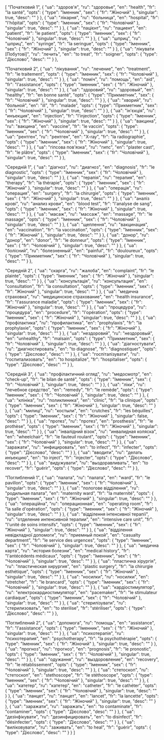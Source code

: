 [
  "Початковий 1",
  {
    "ua": "здоров'я",
    "ru": "здоровье",
    "en": "health",
    "fr": "la santé",
    "opts": {
      "type": "Іменник",
      "sex": {
        "fr": "Жіночий"
      },
      "singular": true,
      "desc": ""
    }
  },
  {
    "ua": "лікарня",
    "ru": "больница",
    "en": "hospital",
    "fr": "l'hôpital",
    "opts": {
      "type": "Іменник",
      "sex": {
        "fr": "Чоловічий"
      },
      "singular": true,
      "desc": ""
    }
  },
  {
    "ua": "пацієнт",
    "ru": "пациент",
    "en": "patient",
    "fr": "le patient",
    "opts": {
      "type": "Іменник",
      "sex": {
        "fr": "Чоловічий"
      },
      "singular": true,
      "desc": ""
    }
  },
  {
    "ua": "шприц",
    "ru": "шприц",
    "en": "syringe",
    "fr": "la seringue",
    "opts": {
      "type": "Іменник",
      "sex": {
        "fr": "Жіночий"
      },
      "singular": true,
      "desc": ""
    }
  },
  {
    "ua": "лікувати [Побутові]",
    "ru": "лечить",
    "en": "to treat",
    "fr": "soigner",
    "opts": {
      "type": "Дієслово",
      "desc": ""
    }
  },


  
  "Початковий 2",
  {
    "ua": "лікування",
    "ru": "лечение",
    "en": "treatment",
    "fr": "le traitement",
    "opts": {
      "type": "Іменник",
      "sex": {
        "fr": "Чоловічий"
      },
      "singular": true,
      "desc": ""
    }
  },
  {
    "ua": "поміч",
    "ru": "помощь",
    "en": "aid",
    "fr": "l'assistance",
    "opts": {
      "type": "Іменник",
      "sex": {
        "fr": "Жіночий"
      },
      "singular": true,
      "desc": ""
    }
  },
  {
    "ua": "здоровий",
    "ru": "здоровый",
    "en": "healthy",
    "fr": "en bonne santé",
    "opts": {
      "type": "Прикметник",
      "sex": {
        "fr": "Чоловічий"
      },
      "singular": true,
      "desc": ""
    }
  },
  {
    "ua": "хворий",
    "ru": "больной",
    "en": "ill",
    "fr": "malade",
    "opts": {
      "type": "Прикметник",
      "sex": {
        "fr": "Чоловічий"
      },
      "singular": true,
      "desc": ""
    }
  },
  {
    "ua": "ін'єкція",
    "ru": "инъекция",
    "en": "injection",
    "fr": "l'injection",
    "opts": {
      "type": "Іменник",
      "sex": {
        "fr": "Жіночий"
      },
      "singular": true,
      "desc": ""
    }
  },
  {
    "ua": "вакцина",
    "ru": "вакцина",
    "en": "vaccine",
    "fr": "le vaccin",
    "opts": {
      "type": "Іменник",
      "sex": {
        "fr": "Чоловічий"
      },
      "singular": true,
      "desc": ""
    }
  },
  {
    "ua": "рентген",
    "ru": "рентген",
    "en": "X-ray",
    "fr": "la radiographie",
    "opts": {
      "type": "Іменник",
      "sex": {
        "fr": "Жіночий"
      },
      "singular": true,
      "desc": ""
    }
  },
  {
    "ua": "гіпсова пов'язка",
    "ru": "гипс",
    "en": "plaster cast",
    "fr": "le plâtre",
    "opts": {
      "type": "Іменник",
      "sex": {
        "fr": "Чоловічий"
      },
      "singular": true,
      "desc": ""
    }
  },



  "Середній 1",
  {
    "ua": "діагноз",
    "ru": "диагноз",
    "en": "diagnosis",
    "fr": "le diagnostic",
    "opts": {
      "type": "Іменник",
      "sex": {
        "fr": "Чоловічий"
      },
      "singular": true,
      "desc": ""
    }
  },
  {
    "ua": "терапія",
    "ru": "терапия",
    "en": "therapy",
    "fr": "la thérapie",
    "opts": {
      "type": "Іменник",
      "sex": {
        "fr": "Жіночий"
      },
      "singular": true,
      "desc": ""
    }
  },
  {
    "ua": "операція",
    "ru": "операция",
    "en": "surgery",
    "fr": "la chirurgie",
    "opts": {
      "type": "Іменник",
      "sex": {
        "fr": "Жіночий"
      },
      "singular": true,
      "desc": ""
    }
  },
  {
    "ua": "аналіз крові",
    "ru": "анализ крови",
    "en": "blood test",
    "fr": "l'analyse de sang",
    "opts": {
      "type": "Іменник",
      "sex": {
        "fr": "Жіночий"
      },
      "singular": true,
      "desc": ""
    }
  },
  {
    "ua": "масаж",
    "ru": "массаж",
    "en": "massage",
    "fr": "le massage",
    "opts": {
      "type": "Іменник",
      "sex": {
        "fr": "Чоловічий"
      },
      "singular": true,
      "desc": ""
    }
  },
  {
    "ua": "щеплення",
    "ru": "вакцинация",
    "en": "vaccination",
    "fr": "la vaccination",
    "opts": {
      "type": "Іменник",
      "sex": {
        "fr": "Жіночий"
      },
      "singular": true,
      "desc": ""
    }
  },
  {
    "ua": "донор",
    "ru": "донор",
    "en": "donor",
    "fr": "le donneur",
    "opts": {
      "type": "Іменник",
      "sex": {
        "fr": "Чоловічий"
      },
      "singular": true,
      "desc": ""
    }
  },
  {
    "ua": "болісний",
    "ru": "болезненный",
    "en": "painful",
    "fr": "douloureux",
    "opts": {
      "type": "Прикметник",
      "sex": {
        "fr": "Чоловічий"
      },
      "singular": true,
      "desc": ""
    }
  },



  "Середній 2",
  {
    "ua": "скарга",
    "ru": "жалоба",
    "en": "complaint",
    "fr": "le plainte",
    "opts": {
      "type": "Іменник",
      "sex": {
        "fr": "Жіночий"
      },
      "singular": true,
      "desc": ""
    }
  },
  {
    "ua": "консультація",
    "ru": "консультация",
    "en": "consultation",
    "fr": "la consultation",
    "opts": {
      "type": "Іменник",
      "sex": {
        "fr": "Жіночий"
      },
      "singular": true,
      "desc": ""
    }
  },
  {
    "ua": "медична страховка",
    "ru": "медицинское страхование",
    "en": "health insurance",
    "fr": "l'assurance maladie",
    "opts": {
      "type": "Іменник",
      "sex": {
        "fr": "Жіночий"
      },
      "singular": true,
      "desc": ""
    }
  },
  {
    "ua": "процедура",
    "ru": "процедура",
    "en": "procedure",
    "fr": "l'opération",
    "opts": {
      "type": "Іменник",
      "sex": {
        "fr": "Жіночий"
      },
      "singular": true,
      "desc": ""
    }
  },
  {
    "ua": "профілактика",
    "ru": "профилактика",
    "en": "prophylaxis",
    "fr": "la prophylaxie",
    "opts": {
      "type": "Іменник",
      "sex": {
        "fr": "Жіночий"
      },
      "singular": true,
      "desc": ""
    }
  },
  {
    "ua": "нездоровий",
    "ru": "нездоровый",
    "en": "unhealthy",
    "fr": "malsain",
    "opts": {
      "type": "Прикметник",
      "sex": {
        "fr": "Чоловічий"
      },
      "singular": true,
      "desc": ""
    }
  },
  {
    "ua": "діагностувати",
    "ru": "диагностировать",
    "en": "to diagnose",
    "fr": "diagnostiquer",
    "opts": {
      "type": "Дієслово",
      "desc": ""
    }
  },
  {
    "ua": "госпіталізувати",
    "ru": "госпитализовать",
    "en": "to hospitalize",
    "fr": "hospitaliser",
    "opts": {
      "type": "Дієслово",
      "desc": ""
    }
  },



  "Середній 3",
  {
    "ua": "профілактичний огляд",
    "ru": "медосмотр",
    "en": "check-up",
    "fr": "le bilan de santé",
    "opts": {
      "type": "Іменник",
      "sex": {
        "fr": "Чоловічий"
      },
      "singular": true,
      "desc": ""
    }
  },
  {
    "ua": "ліки",
    "ru": "лечебное средство",
    "en": "remedy",
    "fr": "le remède",
    "opts": {
      "type": "Іменник",
      "sex": {
        "fr": "Чоловічий"
      },
      "singular": true,
      "desc": ""
    }
  },
  {
    "ua": "клініка",
    "ru": "поликлиника",
    "en": "clinic",
    "fr": "la clinique",
    "opts": {
      "type": "Іменник",
      "sex": {
        "fr": "Жіночий"
      },
      "singular": true,
      "desc": ""
    }
  },
  {
    "ua": "милиці",
    "ru": "костыли",
    "en": "crutches",
    "fr": "les béquilles",
    "opts": {
      "type": "Іменник",
      "sex": {
        "fr": "Жіночий"
      },
      "singular": false,
      "desc": ""
    }
  },
  {
    "ua": "протез",
    "ru": "протез",
    "en": "prosthesis",
    "fr": "le prothèse",
    "opts": {
      "type": "Іменник",
      "sex": {
        "fr": "Жіночий"
      },
      "singular": true,
      "desc": ""
    }
  },
  {
    "ua": "інвалідний візок",
    "ru": "инвалидная коляска",
    "en": "wheelchair",
    "fr": "le fauteuil roulant",
    "opts": {
      "type": "Іменник",
      "sex": {
        "fr": "Чоловічий"
      },
      "singular": true,
      "desc": ""
    }
  },
  {
    "ua": "заражати",
    "ru": "инфицировать",
    "en": "to infect",
    "fr": "infecter",
    "opts": {
      "type": "Дієслово",
      "desc": ""
    }
  },
  {
    "ua": "вводити",
    "ru": "делать инъекцию",
    "en": "to inject",
    "fr": "injecter",
    "opts": {
      "type": "Дієслово",
      "desc": ""
    }
  },
  {
    "ua": "видужувати",
    "ru": "выздоравливать",
    "en": "to recover",
    "fr": "guérir",
    "opts": {
      "type": "Дієслово",
      "desc": ""
    }
  },



  "Поглиблений 1",
  {
    "ua": "палата",
    "ru": "палата",
    "en": "ward",
    "fr": "le pavillon",
    "opts": {
      "type": "Іменник",
      "sex": {
        "fr": "Чоловічий"
      },
      "singular": true,
      "desc": ""
    }
  },
  {
    "ua": "пологове відділення",
    "ru": "родильная палата",
    "en": "maternity ward",
    "fr": "la maternité",
    "opts": {
      "type": "Іменник",
      "sex": {
        "fr": "Жіночий"
      },
      "singular": true,
      "desc": ""
    }
  },
  {
    "ua": "операційна",
    "ru": "операционная",
    "en": "operating room",
    "fr": "la salle d'opération",
    "opts": {
      "type": "Іменник",
      "sex": {
        "fr": "Жіночий"
      },
      "singular": true,
      "desc": ""
    }
  },
  {
    "ua": "відділення інтенсивної терапії",
    "ru": "отделение интенсивной терапии",
    "en": "intensive care unit",
    "fr": "l'unité de soins intensifs",
    "opts": {
      "type": "Іменник",
      "sex": {
        "fr": "Жіночий"
      },
      "singular": true,
      "desc": ""
    }
  },
  {
    "ua": "відділення невідкладної допомоги",
    "ru": "приемный покой",
    "en": "casualty department",
    "fr": "le service des urgences",
    "opts": {
      "type": "Іменник",
      "sex": {
        "fr": "Чоловічий"
      },
      "singular": true,
      "desc": ""
    }
  },
  {
    "ua": "медична карта",
    "ru": "история болезни",
    "en": "medical history",
    "fr": "l'antécédents médicaux",
    "opts": {
      "type": "Іменник",
      "sex": {
        "fr": "Чоловічий"
      },
      "singular": true,
      "desc": ""
    }
  },
  {
    "ua": "пластична хірургія",
    "ru": "пластическая хирургия",
    "en": "plastic surgery",
    "fr": "la chirurgie esthétique",
    "opts": {
      "type": "Іменник",
      "sex": {
        "fr": "Жіночий"
      },
      "singular": true,
      "desc": ""
    }
  },
  {
    "ua": "носилки",
    "ru": "носилки",
    "en": "stretcher",
    "fr": "le brancard",
    "opts": {
      "type": "Іменник",
      "sex": {
        "fr": "Чоловічий"
      },
      "singular": true,
      "desc": ""
    }
  },
  {
    "ua": "кардіостимулятор",
    "ru": "електрокардиостимулятор",
    "en": "pacemaker",
    "fr": "le stimulateur cardiaque",
    "opts": {
      "type": "Іменник",
      "sex": {
        "fr": "Чоловічий"
      },
      "singular": true,
      "desc": ""
    }
  },
  {
    "ua": "стерилізувати",
    "ru": "стерилизовать",
    "en": "to sterilise",
    "fr": "stériliser",
    "opts": {
      "type": "Дієслово",
      "desc": ""
    }
  },



  "Поглиблений 2",
  {
    "ua": "допомога",
    "ru": "помощь",
    "en": "assistance",
    "fr": "l'assistance",
    "opts": {
      "type": "Іменник",
      "sex": {
        "fr": "Жіночий"
      },
      "singular": true,
      "desc": ""
    }
  },
  {
    "ua": "психотерапія",
    "ru": "психотерапия",
    "en": "psychotherapy",
    "fr": "la psychothérapie",
    "opts": {
      "type": "Іменник",
      "sex": {
        "fr": "Жіночий"
      },
      "singular": true,
      "desc": ""
    }
  },
  {
    "ua": "прогноз",
    "ru": "прогноз",
    "en": "prognosis",
    "fr": "le pronostic",
    "opts": {
      "type": "Іменник",
      "sex": {
        "fr": "Чоловічий"
      },
      "singular": true,
      "desc": ""
    }
  },
  {
    "ua": "одужання",
    "ru": "выздоровление",
    "en": "recovery",
    "fr": "le rétablissement",
    "opts": {
      "type": "Іменник",
      "sex": {
        "fr": "Чоловічий"
      },
      "singular": true,
      "desc": ""
    }
  },
  {
    "ua": "стетоскоп",
    "ru": "стетоскоп",
    "en": "stethoscope",
    "fr": "le stéthoscope",
    "opts": {
      "type": "Іменник",
      "sex": {
        "fr": "Чоловічий"
      },
      "singular": true,
      "desc": ""
    }
  },
  {
    "ua": "катетер",
    "ru": "катетер",
    "en": "catheter",
    "fr": "le cathéter",
    "opts": {
      "type": "Іменник",
      "sex": {
        "fr": "Чоловічий"
      },
      "singular": true,
      "desc": ""
    }
  },
  {
    "ua": "ланцет",
    "ru": "ланцет",
    "en": "lancet",
    "fr": "la lancette",
    "opts": {
      "type": "Іменник",
      "sex": {
        "fr": "Жіночий"
      },
      "singular": true,
      "desc": ""
    }
  },
  {
    "ua": "заражати",
    "ru": "заражать",
    "en": "to contaminate",
    "fr": "contaminer",
    "opts": {
      "type": "Дієслово",
      "desc": ""
    }
  },
  {
    "ua": "дезінфікувати",
    "ru": "дезинфицировать",
    "en": "to disinfect",
    "fr": "désinfecter",
    "opts": {
      "type": "Дієслово",
      "desc": ""
    }
  },
  {
    "ua": "виліковувати",
    "ru": "заживать",
    "en": "to heal",
    "fr": "guérir",
    "opts": {
      "type": "Дієслово",
      "desc": ""
    }
  }
]
